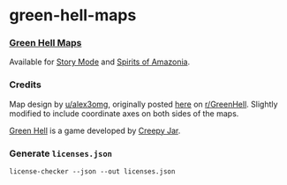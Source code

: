 # green-hell-maps

### [Green Hell Maps](https://green-hell-maps.daschi.dev/)

Available for [Story Mode](https://green-hell-maps.daschi.dev/story-mode)
and [Spirits of Amazonia](https://green-hell-maps.daschi.dev/spirits-of-amazonia).

### Credits

Map design by [u/alex3omg](https://www.reddit.com/user/alex3omg/), originally
posted [here](https://www.reddit.com/r/GreenHell/comments/11miatv/green_hell_full_map_with_icons_spoilers_story_and/)
on [r/GreenHell](https://www.reddit.com/r/GreenHell/).
Slightly modified to include coordinate axes on both sides of the maps.

[Green Hell](https://greenhell-game.com/) is a game developed
by [Creepy Jar](https://creepyjar.com/en/).

### Generate `licenses.json`

```shell
license-checker --json --out licenses.json
```
